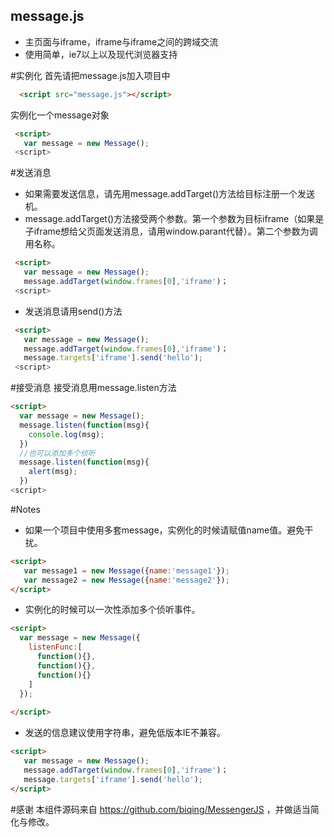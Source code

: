 ## message.js
 - 主页面与iframe，iframe与iframe之间的跨域交流
 - 使用简单，ie7以上以及现代浏览器支持


#实例化
  首先请把message.js加入项目中
```html
  <script src="message.js"></script>
```
  实例化一个message对象
```html
 <script>
   var message = new Message();
 <script>
```
#发送消息
   - 如果需要发送信息，请先用message.addTarget()方法给目标注册一个发送机。
   - message.addTarget()方法接受两个参数。第一个参数为目标iframe（如果是子iframe想给父页面发送消息，请用window.parant代替）。第二个参数为调用名称。
```html
 <script>
   var message = new Message();
   message.addTarget(window.frames[0],'iframe')；
 <script>
```
  - 发送消息请用send()方法
 
```html
 <script>
   var message = new Message();
   message.addTarget(window.frames[0],'iframe')；
   message.targets['iframe'].send('hello');
 <script>
```
#接受消息
 接受消息用message.listen方法
 ```html
 <script>
   var message = new Message();
   message.listen(function(msg){
     console.log(msg);
   })
   //也可以添加多个侦听
   message.listen(function(msg){
     alert(msg);
   })
 <script>
```
#Notes
 - 如果一个项目中使用多套message，实例化的时候请赋值name值。避免干扰。
 
 ```html
 <script>
    var message1 = new Message({name:'message1'});
    var message2 = new Message({name:'message2'});
 </script>
 ```
 - 实例化的时候可以一次性添加多个侦听事件。
 ```html
 <script>
   var message = new Message({
     listenFunc:[
       function(){},
       function(){},
       function(){}
     ]
   });
   
 </script>
 ```
 - 发送的信息建议使用字符串，避免低版本IE不兼容。
  
 ```html
 <script>
    var message = new Message();
    message.addTarget(window.frames[0],'iframe')；
    message.targets['iframe'].send('hello');
 </script>
 ```
 
#感谢
 本组件源码来自 https://github.com/biqing/MessengerJS ，并做适当简化与修改。
